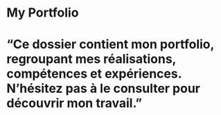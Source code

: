 # My Portfolio

# “Ce dossier contient mon portfolio, regroupant mes réalisations, compétences et expériences. N’hésitez pas à le consulter pour découvrir mon travail.”

